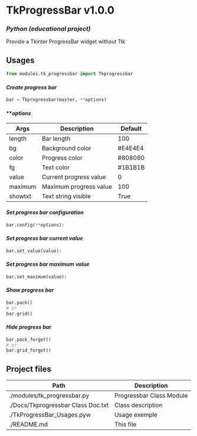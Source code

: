 # **TkProgressBar v1.0.0**

### *Python (educational project)*

Provide a Tkinter ProgressBar widget without Ttk

## **Usages**
```py
from modules.tk_progressbar import Tkprogressbar
```

#### *Create progress bar*
```py
bar = Tkprogressbar(master, **options)
```

#### ***options*
| Args      | Description            | Default |
|-----------|------------------------|---------|
| length    | Bar length             | 100     |
| bg        | Background color       | #E4E4E4 |
| color     | Progress color         | #808080 |
| fg        | Text color             | #1B1B1B |
| value     | Current progress value | 0       |
| maximum   | Maximum progress value | 100     |
| showtxt   | Text string visible    | True    |

#### *Set progress bar configuration*
```py
bar.config(**options):
```

#### *Set progress bar current value*
```py
bar.set_value(value):
```

#### *Set progress bar maximum value*
```py
bar.set_maximum(value):
```

#### *Show progress bar*
```py
bar.pack()
# or
bar.grid()
```

#### *Hide progress bar*
```py
bar.pack_forget()
# or
bar.grid_forget()
```

## **Project files**

| Path                               | Description              |
|------------------------------------|--------------------------|
| ./modules/tk_progressbar.py        | Progressbar Class Module |
| ./Docs/Tkprogressbar Class Doc.txt | Class description        |
| ./TkProgressBar_Usages.pyw         | Usage exemple            |
| ./README.md                        | This file                |
